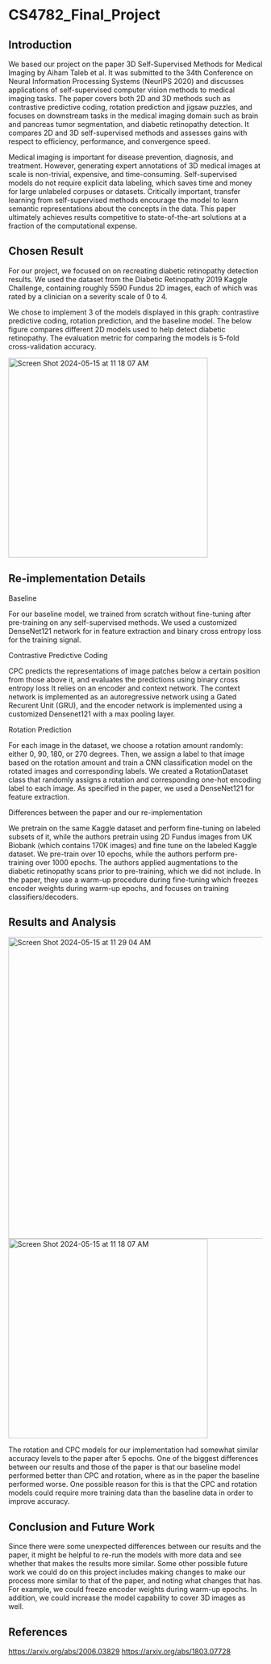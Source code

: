 # CS4782_Final_Project

## Introduction
We based our project on the paper 3D Self-Supervised Methods for Medical Imaging by Aiham Taleb et al. It was submitted to the 34th Conference on Neural Information Processing Systems (NeurIPS 2020) and discusses applications of self-supervised computer vision methods to medical imaging tasks.
The paper covers both 2D and 3D methods such as contrastive predictive coding, rotation prediction and jigsaw puzzles, and focuses on downstream tasks in the medical imaging domain such as brain and pancreas tumor segmentation, and diabetic retinopathy detection. It compares 2D and 3D self-supervised methods and assesses gains with respect to efficiency, performance, and convergence speed.

Medical imaging is important for disease prevention, diagnosis, and treatment. However, generating expert annotations of 3D medical images at scale is non-trivial, expensive, and time-consuming. Self-supervised models do not require explicit data labeling, which saves time and money for large unlabeled corpuses or datasets. Critically important, transfer learning from self-supervised methods encourage the model to learn semantic representations about the concepts in the data. This paper ultimately achieves results competitive to state-of-the-art solutions at a fraction of the computational expense.

## Chosen Result
For our project, we focused on on recreating diabetic retinopathy detection results. We used the dataset from the Diabetic Retinopathy 2019 Kaggle Challenge, containing roughly 5590 Fundus 2D images, each of which was rated by a clinician on a severity scale of 0 to 4.

We chose to implement 3 of the models displayed in this graph: contrastive predictive coding, rotation prediction, and the baseline model. The below figure compares different 2D models used to help detect diabetic retinopathy. The evaluation metric for comparing the models is 5-fold cross-validation accuracy.

<img width="395" alt="Screen Shot 2024-05-15 at 11 18 07 AM" src="https://github.com/afua-ansah/CS4782_Final_Project/assets/34491386/033ef395-5b69-4181-94d9-5a67b9a61323">

## Re-implementation Details

Baseline

For our baseline model, we trained from scratch without fine-tuning after pre-training on any self-supervised methods.
We used a customized DenseNet121 network for in feature extraction and binary cross entropy loss for the training signal.

Contrastive Predictive Coding

CPC predicts the representations of image patches below a certain position from those above it, and evaluates the predictions using binary cross entropy loss
It relies on an encoder and context network.
The context network is implemented as an autoregressive network using a Gated Recurent Unit (GRU), and the encoder network is implemented using a customized Densenet121 with a max pooling layer.

Rotation Prediction

For each image in the dataset, we choose a rotation amount randomly: either 0, 90, 180, or 270 degrees.
Then, we assign a label to that image based on the rotation amount and train a CNN classification model on the rotated images and corresponding labels.
We created a RotationDataset class that randomly assigns a rotation and corresponding one-hot encoding label to each image.
As specified in the paper, we used a DenseNet121 for feature extraction.

Differences between the paper and our re-implementation

We pretrain on the same Kaggle dataset and perform fine-tuning on labeled subsets of it, while the authors pretrain using 2D Fundus images from UK Biobank (which contains 170K images) and fine tune on the labeled Kaggle dataset.
We pre-train over 10 epochs, while the authors perform pre-training over 1000 epochs.
The authors applied augmentations to the diabetic retinopathy scans prior to pre-training, which we did not include.
In the paper, they use a warm-up procedure during fine-tuning which freezes encoder weights during warm-up epochs, and focuses on training classifiers/decoders.

## Results and Analysis

<img width="597" alt="Screen Shot 2024-05-15 at 11 29 04 AM" src="https://github.com/afua-ansah/CS4782_Final_Project/assets/34491386/77585c66-1d4a-48af-a594-72437621c643">
<img width="395" alt="Screen Shot 2024-05-15 at 11 18 07 AM" src="https://github.com/afua-ansah/CS4782_Final_Project/assets/34491386/033ef395-5b69-4181-94d9-5a67b9a61323">

The rotation and CPC models for our implementation had somewhat similar accuracy levels to the paper after 5 epochs.
One of the biggest differences between our results and those of the paper is that our baseline model performed better than CPC and rotation, where as in the paper the baseline performed worse. One possible reason for this is that the CPC and rotation models could require more training data than the baseline data in order to improve accuracy.

## Conclusion and Future Work

Since there were some unexpected differences between our results and the paper, it might be helpful to re-run the models with more data and see whether that makes the results more similar.
Some other possible future work we could do on this project includes making changes to make our process more similar to that of the paper, and noting what changes that has. For example, we could freeze encoder weights during warm-up epochs. In addition, we could increase the model capability to cover 3D images as well.

## References

https://arxiv.org/abs/2006.03829
https://arxiv.org/abs/1803.07728
